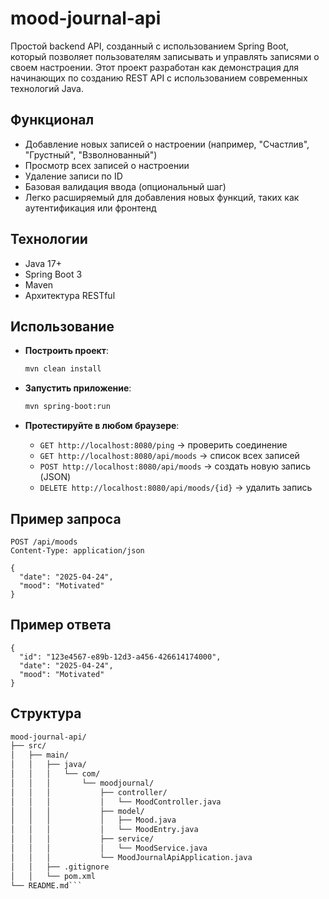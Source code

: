 # mood-journal-api

Простой backend API, созданный с использованием Spring Boot, который позволяет пользователям записывать и управлять записями о своем настроении. Этот проект разработан как демонстрация для начинающих по созданию REST API с использованием современных технологий Java.

## Функционал

- Добавление новых записей о настроении (например, "Счастлив", "Грустный", "Взволнованный")
- Просмотр всех записей о настроении
- Удаление записи по ID
- Базовая валидация ввода (опциональный шаг)
- Легко расширяемый для добавления новых функций, таких как аутентификация или фронтенд

## Технологии

- Java 17+
- Spring Boot 3
- Maven
- Архитектура RESTful

## Использование
+ **Построить проект**:
    ```bash
    mvn clean install
    ```

+ **Запустить приложение**:
    ```bash
    mvn spring-boot:run
    ```

+ **Протестируйте в любом браузере**:
  - `GET http://localhost:8080/ping` → проверить соединение
  - `GET http://localhost:8080/api/moods` → список всех записей
  - `POST http://localhost:8080/api/moods` → создать новую запись (JSON)
  - `DELETE http://localhost:8080/api/moods/{id}` → удалить запись

## Пример запроса

```http
POST /api/moods
Content-Type: application/json

{
  "date": "2025-04-24",
  "mood": "Motivated"
}
```
## Пример ответа
```http
{
  "id": "123e4567-e89b-12d3-a456-426614174000",
  "date": "2025-04-24",
  "mood": "Motivated"
}
```
## Структура
```html
mood-journal-api/
├── src/
│   ├── main/
│   │   ├── java/
│   │   │   └── com/
│   │   │       └── moodjournal/
│   │   │           ├── controller/
│   │   │           │   └── MoodController.java
│   │   │           ├── model/
│   │   │           │   ├── Mood.java
│   │   │           │   └── MoodEntry.java
│   │   │           ├── service/
│   │   │           │   └── MoodService.java
│   │   │           └── MoodJournalApiApplication.java
│   │   ├── .gitignore
│   │   └── pom.xml
└── README.md```
